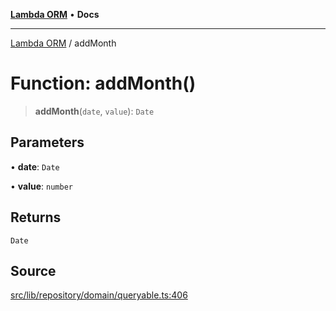 [**Lambda ORM**](../README.md) • **Docs**

***

[Lambda ORM](../README.md) / addMonth

# Function: addMonth()

> **addMonth**(`date`, `value`): `Date`

## Parameters

• **date**: `Date`

• **value**: `number`

## Returns

`Date`

## Source

[src/lib/repository/domain/queryable.ts:406](https://github.com/lambda-orm/lambdaorm-base/blob/b218b3f63a52b1177feec1e7ed5eb0f37947c503/src/lib/repository/domain/queryable.ts#L406)
